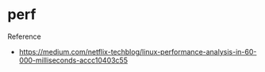 # perf

Reference

* https://medium.com/netflix-techblog/linux-performance-analysis-in-60-000-milliseconds-accc10403c55
